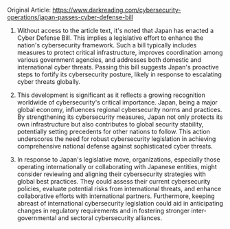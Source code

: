Original Article: https://www.darkreading.com/cybersecurity-operations/japan-passes-cyber-defense-bill

1) Without access to the article text, it's noted that Japan has enacted a Cyber Defense Bill. This implies a legislative effort to enhance the nation's cybersecurity framework. Such a bill typically includes measures to protect critical infrastructure, improves coordination among various government agencies, and addresses both domestic and international cyber threats. Passing this bill suggests Japan's proactive steps to fortify its cybersecurity posture, likely in response to escalating cyber threats globally.

2) This development is significant as it reflects a growing recognition worldwide of cybersecurity's critical importance. Japan, being a major global economy, influences regional cybersecurity norms and practices. By strengthening its cybersecurity measures, Japan not only protects its own infrastructure but also contributes to global security stability, potentially setting precedents for other nations to follow. This action underscores the need for robust cybersecurity legislation in achieving comprehensive national defense against sophisticated cyber threats.

3) In response to Japan's legislative move, organizations, especially those operating internationally or collaborating with Japanese entities, might consider reviewing and aligning their cybersecurity strategies with global best practices. They could assess their current cybersecurity policies, evaluate potential risks from international threats, and enhance collaborative efforts with international partners. Furthermore, keeping abreast of international cybersecurity legislation could aid in anticipating changes in regulatory requirements and in fostering stronger inter-governmental and sectoral cybersecurity alliances.